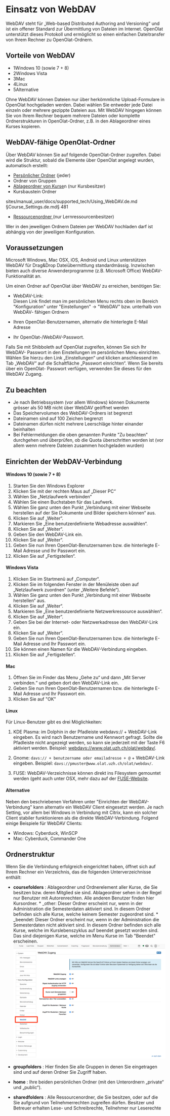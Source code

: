 # Einsatz von WebDAV

  

WebDAV steht für „Web-based Distributed Authoring and Versioning“ und ist ein
offener Standard zur Übermittlung von Dateien im Internet. OpenOlat
unterstützt dieses Protokoll und ermöglicht so einen einfachen Dateitransfer
von Ihrem Rechner zu OpenOlat-Ordnern.

  

## Vorteile von WebDAV

  * 1Windows 10 (sowie 7 + 8)
  * 2Windows Vista
  * 3Mac
  * 4Linux
  * 5Alternative

Ohne WebDAV können Dateien nur über herkömmliche Upload-Formulare in OpenOlat
hochgeladen werden. Dabei wählen Sie entweder jede Datei einzeln oder mehrere
gezippte Dateien aus. Mit WebDAV hingegen können Sie von Ihrem Rechner bequem
mehrere Dateien oder komplette Ordnerstrukturen in OpenOlat-Ordner, z.B. in
den Ablageordner eines Kurses kopieren.

## WebDAV-fähige OpenOlat-Ordner

Über WebDAV können Sie auf folgende OpenOlat-Ordner zugreifen. Dabei wird die
Struktur, sobald die Elemente über OpenOlat angelegt wurden, automatisch
erstellt:

  * [Persönlicher Ordner](../personal/Personal_folders.de.md) (jeder)
  * Ordner von Gruppen
  * [Ablageordner von Kurse](../course_operation/Using_Course_Tools.de.md#EinsatzderKurswerkzeuge-_ablageordner)n (nur Kursbesitzer)
  * Kursbaustein Ordner

sites/manual_user/docs/supported_tech/Using_WebDAV.de.md §Course_Settings.de.md§ 481
  * [Ressourcenordner ](../course_create/Course_Settings.de.md#Kurseinstellungen-_detail_ressourcen)(nur Lernressourcenbesitzer)

Wer in den jeweiligen Ordnern Dateien per WebDAV hochladen darf ist abhängig
von der jeweiligen Konfiguration.

## Voraussetzungen

Microsoft Windows, Mac OSX, iOS, Android und Linux unterstützen WebDAV für
Drag&Drop Dateiübermittlung standardmässig. Inzwischen bieten auch diverse
Anwenderprogramme (z.B. Microsoft Office) WebDAV-Funktionalität an.

Um einen Ordner auf OpenOlat über WebDAV zu erreichen, benötigen Sie:

  * WebDAV-Link:   
Diesen Link findet man im persönlichen Menu rechts oben im Bereich
"Konfiguration" unter "Einstellungen" → "WebDAV" bzw. unterhalb von WebDAV-
fähigen Ordnern

  * Ihren OpenOlat-Benutzernamen, alternativ die hinterlegte E-Mail Adresse
  * Ihr OpenOlat-/WebDAV-Passwort.

Falls Sie mit Shibboleth auf OpenOlat zugreifen, können Sie sich Ihr WebDAV-
Passwort in den Einstellungen im persönlichen Menu einrichten. Wählen Sie
hierzu den Link „Einstellungen“ und klicken anschliessend im Tab „WebDAV“ auf
die Schaltfläche „Passwort einrichten“. Wenn Sie bereits über ein OpenOlat-
Passwort verfügen, verwenden Sie dieses für den WebDAV Zugang.

## Zu beachten

  * Je nach Betriebssystem (vor allem Windows) können Dokumente grösser als 50 MB nicht über WebDAV geöffnet werden
  * Das Speichervolumen des WebDAV-Ordners ist begrenzt
  * Dateinamen sind auf 100 Zeichen begrenzt
  * Dateinamen dürfen nicht mehrere Leerschläge hinter einander beinhalten
  * Bei Fehlermeldungen die oben genannten Punkte "Zu beachten" durchgehen und überprüfen, ob die Quota überschritten worden ist (vor allem wenn mehrere Dateien zusammen hochgeladen wurden)

  

## Einrichten der WebDAV-Verbindung

#### Windows 10 (sowie 7 + 8)

  1. Starten Sie den Windows Explorer
  2. Klicken Sie mit der rechten Maus auf „Dieser PC“
  3. Wählen Sie „Netzlaufwerk verbinden“
  4. Wählen Sie einen Buchstaben für das Laufwerk.
  5. Wählen Sie ganz unten den Punkt „Verbindung mit einer Webseite herstellen auf der Sie Dokumente und Bilder speichern können“ aus.
  6. Klicken Sie auf „Weiter“.
  7. Markieren Sie „Eine benutzerdefinierte Webadresse auswählen“.
  8. Klicken Sie auf „Weiter“.
  9. Geben Sie den WebDAV-Link ein.
  10. Klicken Sie auf „Weiter“.
  11. Geben Sie nun Ihren OpenOlat-Benutzernamen bzw. die hinterlegte E-Mail Adresse und Ihr Passwort ein.
  12. Klicken Sie auf „Fertigstellen“.

#### Windows Vista

  1. Klicken Sie im Startmenü auf „Computer“.
  2. Klicken Sie im folgenden Fenster in der Menüleiste oben auf „Netzlaufwerk zuordnen“ (unter „Weitere Befehle“).
  3. Wählen Sie ganz unten den Punkt „Verbindung mit einer Webseite herstellen“ aus.
  4. Klicken Sie auf „Weiter“.
  5. Markieren Sie „Eine benutzerdefinierte Netzwerkressource auswählen“.
  6. Klicken Sie auf „Weiter“.
  7. Geben Sie bei der Internet- oder Netzwerkadresse den WebDAV-Link ein.
  8. Klicken Sie auf „Weiter“.
  9. Geben Sie nun Ihren OpenOlat-Benutzernamen bzw. die hinterlegte E-Mail Adresse und Ihr Passwort ein.
  10. Sie können einen Namen für die WebDAV-Verbindung eingeben.
  11. Klicken Sie auf „Fertigstellen“.

#### Mac

  1. Öffnen Sie im Finder das Menu „Gehe zu“ und dann „Mit Server verbinden.“ und geben dort den WebDAV-Link ein.
  2. Geben Sie nun Ihren OpenOlat-Benutzernamen bzw. die hinterlegte E-Mail Adresse und Ihr Passwort ein.
  3. Klicken Sie auf "OK"

#### Linux

Für Linux-Benutzer gibt es drei Möglichkeiten:

  1. KDE Plasma: im Dolphin in der Pfadleiste webdavs:// + WebDAV-Link eingeben. Es wird nach Benutzername und Kennwort gefragt. Sollte die Pfadleiste nicht angezeigt werden, so kann sie jederzeit mit der Taste F6 aktiviert werden. Beispiel: <webdavs://www.olat.uzh.ch/olat/webdav/>.

  2. Gnome: `davs:// + benutzername oder emailadresse + @` \+ WebDAV-Link eingeben. Beispiel: `davs://pmuster@www.olat.uzh.ch/olat/webdav/`.
  3. FUSE: WebDAV-Verzeichnisse können direkt ins Filesystem gemountet werden (geht auch unter OSX, mehr dazu auf der [FUSE-Website](http://fuse.sourceforge.net "FUSE-Website").

#### Alternative

Neben den beschriebenen Verfahren unter "Einrichten der WebDAV-Verbindung"
kann alternativ ein WebDAV Client eingesetzt werden. Je nach Setting, vor
allem bei Windows in Verbindung mit Citrix, kann ein solcher Client stabiler
funktionieren als die direkte WebDAV-Verbindung. Folgend einige Beispiele für
WebDAV Clients:

  * Windows: Cyberduck, WinSCP
  * Mac: Cyberduck, Commander One

  

## Ordnerstruktur

Wenn Sie die Verbindung erfolgreich eingerichtet haben, öffnet sich auf Ihrem
Rechner ein Verzeichnis, das die folgenden Unterverzeichnisse enthält:

  *  **coursefolders** : Ablageordner und Ordnerelement aller Kurse, die Sie besitzen bzw. deren Mitglied sie sind. Ablageordner sehen in der Regel nur Benutzer mit Autorenrechten. Alle anderen Benutzer finden hier Kursordner. 
    * _other: Dieser Ordner erscheint nur, wenn in der Administration die Semesterdaten aktiviert sind. In diesem Ordner befinden sich alle Kurse, welche keinem Semester zugeordnet sind.
    * _beendet: Dieser Ordner erscheint nur, wenn in der Administration die Semesterdaten nicht aktiviert sind. In diesem Ordner befinden sich alle Kurse, welche im Kurslebenszyklus auf beendet gesetzt worden sind. Das sind diejenigen Kurse, welche im Menu Kurse im Tab "Beendet" erscheinen.  
![](assets/administration_webdav.png)

  *  **groupfolders** : Hier finden Sie alle Gruppen in denen Sie eingetragen sind und auf deren Ordner Sie Zugriff haben.
  *  **home** : Ihre beiden persönlichen Ordner (mit den Unterordnern „private“ und „public“).
  *  **sharedfolders** : Alle Ressourcenordner, die Sie besitzen, oder auf die Sie aufgrund von Teilnehmerrechten zugreifen dürfen. Besitzer und Betreuer erhalten Lese- und Schreibrechte, Teilnehmer nur Leserechte

